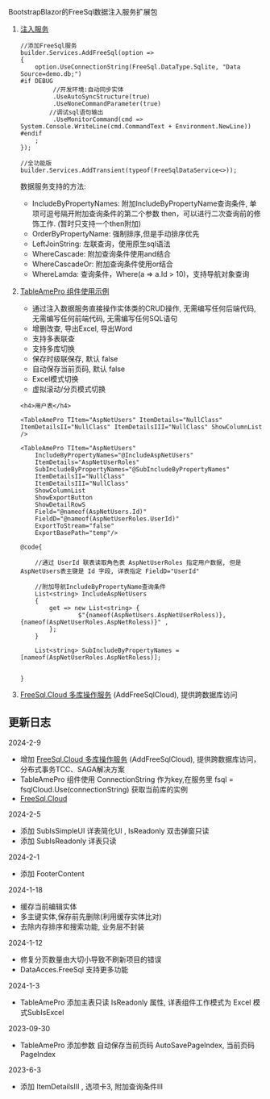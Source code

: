 BootstrapBlazor的FreeSql数据注入服务扩展包

1. [注入服务](https://github.com/densen2014/Densen.Freesql/blob/master/Demo/BlazorApp1/Program.cs)
    
    ```
    //添加FreeSql服务
    builder.Services.AddFreeSql(option =>
    {
        option.UseConnectionString(FreeSql.DataType.Sqlite, "Data Source=demo.db;")
    #if DEBUG
             //开发环境:自动同步实体
             .UseAutoSyncStructure(true)
             .UseNoneCommandParameter(true)
            //调试sql语句输出
             .UseMonitorCommand(cmd => System.Console.WriteLine(cmd.CommandText + Environment.NewLine))
    #endif
        ;
    });

    //全功能版
    builder.Services.AddTransient(typeof(FreeSqlDataService<>));
    ```

    数据服务支持的方法:

    - IncludeByPropertyNames: 附加IncludeByPropertyName查询条件, 单项可逗号隔开附加查询条件的第二个参数 then，可以进行二次查询前的修饰工作. (暂时只支持一个then附加)
    - OrderByPropertyName: 强制排序,但是手动排序优先
    - LeftJoinString: 左联查询，使用原生sql语法
    - WhereCascade: 附加查询条件使用and结合
    - WhereCascadeOr: 附加查询条件使用or结合
    - WhereLamda: 查询条件，Where(a => a.Id > 10)，支持导航对象查询


2. [TableAmePro 组件使用示例](https://github.com/densen2014/Densen.Freesql/tree/master/Demo/BlazorApp1)
 
    - 通过注入数据服务直接操作实体类的CRUD操作, 无需编写任何后端代码, 无需编写任何前端代码, 无需编写任何SQL语句
    - 增删改查, 导出Excel, 导出Word
    - 支持多表联查
    - 支持多库切换
    - 保存时级联保存, 默认 false
    - 自动保存当前页码, 默认 false
    - Excel模式切换
    - 虚拟滚动/分页模式切换
    

    ```
    <h4>用户表</h4>

    <TableAmePro TItem="AspNetUsers" ItemDetails="NullClass" ItemDetailsII="NullClass" ItemDetailsIII="NullClass" ShowColumnList />

    <TableAmePro TItem="AspNetUsers"
        IncludeByPropertyNames="@IncludeAspNetUsers"
        ItemDetails="AspNetUserRoles"
        SubIncludeByPropertyNames="@SubIncludeByPropertyNames"
        ItemDetailsII="NullClass"
        ItemDetailsIII="NullClass"
        ShowColumnList
        ShowExportButton
        ShowDetailRowS
        Field="@nameof(AspNetUsers.Id)"
        FieldD="@nameof(AspNetUserRoles.UserId)"
        ExportToStream="false"
        ExportBasePath="temp"/>

    @code{

        //通过 UserId 联表读取角色表 AspNetUserRoles 指定用户数据, 但是AspNetUsers表主键是 Id 字段, 详表指定 FieldD="UserId"

        //附加导航IncludeByPropertyName查询条件
        List<string> IncludeAspNetUsers
        {
            get => new List<string> {
                    $"{nameof(AspNetUsers.AspNetUserRoless)},{nameof(AspNetUserRoles.AspNetRoless)}" ,
            };
        }

        List<string> SubIncludeByPropertyNames = [nameof(AspNetUserRoles.AspNetRoless)];


    }

3. [FreeSql.Cloud 多库操作服务](https://github.com/densen2014/Densen.Freesql/wiki/%E5%85%B3%E4%BA%8E-FreeSql.Cloud-%E5%A4%9A%E5%BA%93%E6%93%8D%E4%BD%9C%E6%9C%8D%E5%8A%A1) (AddFreeSqlCloud), 提供跨数据库访问




## 更新日志

2024-2-9
- 增加 [FreeSql.Cloud 多库操作服务](https://github.com/densen2014/Densen.Freesql/wiki/%E5%85%B3%E4%BA%8E-FreeSql.Cloud-%E5%A4%9A%E5%BA%93%E6%93%8D%E4%BD%9C%E6%9C%8D%E5%8A%A1) (AddFreeSqlCloud), 提供跨数据库访问，分布式事务TCC、SAGA解决方案
- TableAmePro 组件使用 ConnectionString 作为key,在服务里 fsql = fsqlCloud.Use(connectionString) 获取当前库的实例
- [FreeSql.Cloud](https://github.com/2881099/FreeSql.Cloud)

2024-2-5
- 添加 SubIsSimpleUI 详表简化UI , IsReadonly 双击弹窗只读
- 添加 SubIsReadonly 详表只读

2024-2-1
- 添加 FooterContent

2024-1-18
- 缓存当前编辑实体
- 多主键实体,保存前先删除(利用缓存实体比对)
- 去除内存排序和搜索功能, 业务层不封装

2024-1-12
- 修复分页数量由大切小导致不刷新项目的错误
- DataAcces.FreeSql 支持更多功能

2024-1-3
- TableAmePro 添加主表只读 IsReadonly 属性, 详表组件工作模式为 Excel 模式SubIsExcel

2023-09-30
- TableAmePro 添加参数 自动保存当前页码 AutoSavePageIndex, 当前页码 PageIndex

2023-6-3
- 添加 ItemDetailsIII , 选项卡3, 附加查询条件III
